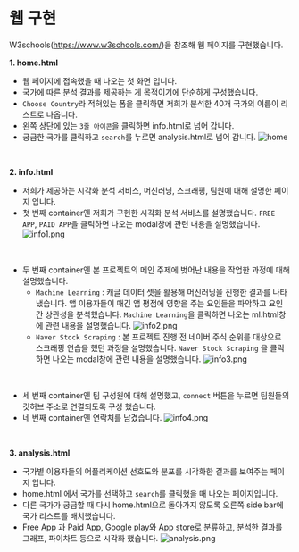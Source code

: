 # 웹 구현

 W3schools(https://www.w3schools.com/)을 참조해 웹 페이지를 구현했습니다.

**1. home.html** 
   - 웹 페이지에 접속했을 때 나오는 첫 화면 입니다.
   - 국가에 따른 분석 결과를 제공하는 게 목적이기에 단순하게 구성했습니다.
   - `Choose Country`라 적혀있는 폼을 클릭하면 저희가 분석한 40개 국가의 이름이 리스트로 나옵니다. 
   - 왼쪽 상단에 있는 `3줄 아이콘`을 클릭하면 info.html로 넘어 갑니다. 
   - 궁금한 국가를 클릭하고 `search`를 누르면 analysis.html로 넘어 갑니다.
![home](images/htmlexpl/home.png)

 
 

**2. info.html**  
   - 저희가 제공하는 시각화 분석 서비스, 머신러닝, 스크래핑, 팀원에 대해 설명한 페이지 입니다.
   - 첫 번째 container엔 저희가 구현한 시각화 분석 서비스를 설명했습니다. `FREE APP`, `PAID APP`을 클릭하면 나오는 modal창에 관련 내용을 설명했습니다.
![info1.png](C:\Develops\Project_multi_A3\static\images\htmlexpl\info1.png)
     
    
   - 두 번째 container엔 본 프로젝트의 메인 주제에 벗어난 내용을 작업한 과정에 대해 설명했습니다.
     - `Machine Learning` : 캐글 데이터 셋을 활용해 머신러닝을 진행한 결과를 나타냈습니다. 앱 이용자들이 매긴 앱 평점에 영향을 주는 요인들을 파악하고 요인 간 상관성을 분석했습니다. `Machine Learning`을 클릭하면 나오는 ml.html창에 관련 내용을 설명했습니다.
![info2.png](C:\Develops\Project_multi_A3\static\images\htmlexpl\info2.png)
       
      - `Naver Stock Scraping` : 본 프로젝트 진행 전 네이버 주식 순위를 대상으로 스크래핑 연습을 했던 과정을 설명했습니다. `Naver Stock Scraping` 을 클릭하면 나오는 modal창에 관련 내용을 설명했습니다.
![info3.png](C:\Develops\Project_multi_A3\static\images\htmlexpl\info3.png)
        
    
   - 세 번째 container엔 팀 구성원에 대해 설명했고, `connect` 버튼을 누르면 팀원들의 깃허브 주소로 연결되도록 구성 했습니다.
   - 네 번째 container엔 연락처를 남겼습니다.
![info4.png](C:\Develops\Project_multi_A3\static\images\htmlexpl\info4.png)
     
 
 

**3. analysis.html** 
   - 국가별 이용자들의 어플리케이션 선호도와 분포를 시각화한 결과를 보여주는 페이지 입니다.
   - home.html 에서 국가를 선택하고 `search`를 클릭했을 때 나오는 페이지입니다. 
   - 다른 국가가 궁금할 때 다시 home.html으로 돌아가지 않도록 오른쪽 side bar에 국가 리스트를 배치했습니다.
   - Free App 과 Paid App, Google play와 App store로 분류하고,  분석한 결과를 그래프, 파이차트 등으로 시각화 했습니다.
![analysis.png](C:\Develops\Project_multi_A3\static\images\htmlexpl\analysis.png)

